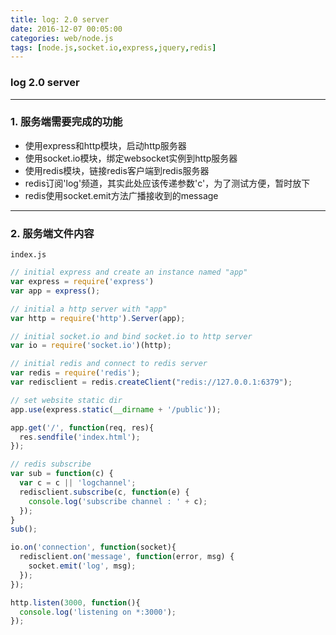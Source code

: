 ```yaml
---
title: log: 2.0 server
date: 2016-12-07 00:05:00
categories: web/node.js
tags: [node.js,socket.io,express,jquery,redis]
---
```

### log 2.0 server

---

### 1. 服务端需要完成的功能
- 使用express和http模块，启动http服务器
- 使用socket.io模块，绑定websocket实例到http服务器
- 使用redis模块，链接redis客户端到redis服务器
 - redis订阅'log'频道，其实此处应该传递参数'c'，为了测试方便，暂时放下
 - redis使用socket.emit方法广播接收到的message

---

### 2. 服务端文件内容
`index.js`
``` javascript
// initial express and create an instance named "app"
var express = require('express')
var app = express();

// initial a http server with "app"
var http = require('http').Server(app);

// initial socket.io and bind socket.io to http server
var io = require('socket.io')(http);

// initial redis and connect to redis server
var redis = require('redis');
var redisclient = redis.createClient("redis://127.0.0.1:6379");

// set website static dir
app.use(express.static(__dirname + '/public'));

app.get('/', function(req, res){
  res.sendfile('index.html');
});

// redis subscribe
var sub = function(c) {
  var c = c || 'logchannel';
  redisclient.subscribe(c, function(e) {
    console.log('subscribe channel : ' + c);
  });
}
sub();

io.on('connection', function(socket){
  redisclient.on('message', function(error, msg) {
    socket.emit('log', msg);
  });
});

http.listen(3000, function(){
  console.log('listening on *:3000');
});
```
